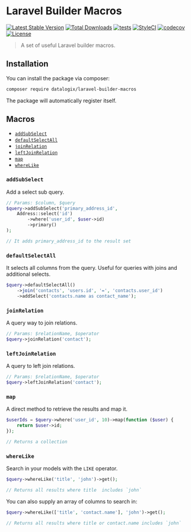 # Laravel Builder Macros

[![Latest Stable Version](https://poser.pugx.org/datalogix/laravel-builder-macros/version)](https://packagist.org/packages/datalogix/laravel-builder-macros)
[![Total Downloads](https://poser.pugx.org/datalogix/laravel-builder-macros/downloads)](https://packagist.org/packages/datalogix/laravel-builder-macros)
[![tests](https://github.com/datalogix/laravel-builder-macros/workflows/tests/badge.svg)](https://github.com/datalogix/laravel-builder-macros/actions)
[![StyleCI](https://github.styleci.io/repos/316761194/shield?style=flat)](https://github.styleci.io/repos/316761194)
[![codecov](https://codecov.io/gh/datalogix/laravel-builder-macros/branch/main/graph/badge.svg)](https://codecov.io/gh/datalogix/laravel-builder-macros)
[![License](https://poser.pugx.org/datalogix/laravel-builder-macros/license)](https://packagist.org/packages/datalogix/laravel-builder-macros)

> A set of useful Laravel builder macros.

## Installation

You can install the package via composer:

```bash
composer require datalogix/laravel-builder-macros
```

The package will automatically register itself.

## Macros

- [`addSubSelect`](#addSubSelect)
- [`defaultSelectAll`](#defaultSelectAll)
- [`joinRelation`](#joinRelation)
- [`leftJoinRelation`](#leftJoinRelation)
- [`map`](#map)
- [`whereLike`](#whereLike)

### `addSubSelect`

Add a select sub query.

```php
// Params: $column, $query
$query->addSubSelect('primary_address_id', 
    Address::select('id')
        ->where('user_id', $user->id)
        ->primary()
);

// It adds primary_address_id to the result set
```

### `defaultSelectAll`

It selects all columns from the query. Useful for queries with joins and additional selects.

```php
$query->defaultSelectAll()
    ->join('contacts', 'users.id', '=', 'contacts.user_id')
    ->addSelect('contacts.name as contact_name');
```

### `joinRelation`

A query way to join relations.

```php
// Params: $relationName, $operator
$query->joinRelation('contact');
```

### `leftJoinRelation`

A query to left join relations.

```php
// Params: $relationName, $operator
$query->leftJoinRelation('contact');
```

### `map`

A direct method to retrieve the results and map it.

```php
$userIds = $query->where('user_id', 10)->map(function ($user) {
    return $user->id;
});

// Returns a collection
```

### `whereLike`

Search in your models with the `LIKE` operator.

```php
$query->whereLike('title', 'john')->get();

// Returns all results where title  includes `john`
```

You can also supply an array of columns to search in:
```php
$query->whereLike(['title', 'contact.name'], 'john')->get();

// Returns all results where title or contact.name includes `john`
```
